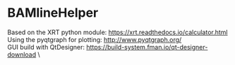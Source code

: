 # BAMlineHelper
Based on the XRT python module: https://xrt.readthedocs.io/calculator.html \
Using the pyqtgraph for plotting: http://www.pyqtgraph.org/ \
GUI build with QtDesigner: https://build-system.fman.io/qt-designer-download \ 
